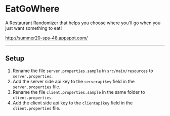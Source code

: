 # EatGoWhere

A Restaurant Randomizer that helps you choose where you'll go when you just want something to eat!

http://summer20-sps-48.appspot.com/

---------------------------------------------------------

## Setup
1. Rename the file `server.properties.sample` in `src/main/resources` to `server.properties`.
2. Add the server side api key to the `serverapikey` field in the `server.properties` file.
3. Rename the file `client.properties.sample` in the same folder to `client.properties`.
4. Add the client side api key to the `clientapikey` field in the `client.properties` file.